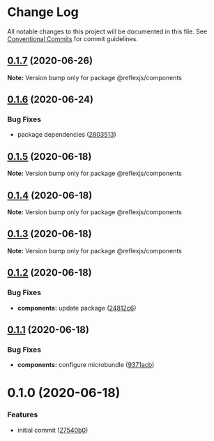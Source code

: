# Change Log

All notable changes to this project will be documented in this file.
See [Conventional Commits](https://conventionalcommits.org) for commit guidelines.

## [0.1.7](https://github.com/reflexjs/reflex/compare/@reflexjs/components@0.1.6...@reflexjs/components@0.1.7) (2020-06-26)

**Note:** Version bump only for package @reflexjs/components





## [0.1.6](https://github.com/reflexjs/reflex/compare/@reflexjs/components@0.1.5...@reflexjs/components@0.1.6) (2020-06-24)


### Bug Fixes

* package dependencies ([2803513](https://github.com/reflexjs/reflex/commit/2803513c7587882e7de615afd47bc85a75b1e8a6))





## [0.1.5](https://github.com/reflexjs/reflex/compare/@reflexjs/components@0.1.4...@reflexjs/components@0.1.5) (2020-06-18)

**Note:** Version bump only for package @reflexjs/components





## [0.1.4](https://github.com/reflexjs/reflex/compare/@reflexjs/components@0.1.3...@reflexjs/components@0.1.4) (2020-06-18)

**Note:** Version bump only for package @reflexjs/components





## [0.1.3](https://github.com/reflexjs/reflex/compare/@reflexjs/components@0.1.2...@reflexjs/components@0.1.3) (2020-06-18)

**Note:** Version bump only for package @reflexjs/components





## [0.1.2](https://github.com/reflexjs/reflex/compare/@reflexjs/components@0.1.1...@reflexjs/components@0.1.2) (2020-06-18)


### Bug Fixes

* **components:** update package ([24812c6](https://github.com/reflexjs/reflex/commit/24812c6aced893902e07361e6e4b10cfc618e3e4))





## [0.1.1](https://github.com/reflexjs/reflex/compare/@reflexjs/components@0.1.0...@reflexjs/components@0.1.1) (2020-06-18)


### Bug Fixes

* **components:** configure microbundle ([9371acb](https://github.com/reflexjs/reflex/commit/9371acb7b81bb7ffcdfae663b8b7f04bce0585ba))





# 0.1.0 (2020-06-18)


### Features

* initial commit ([27540b0](https://github.com/reflexjs/reflex/commit/27540b022a849212a21894b05df928e5e6b19456))
